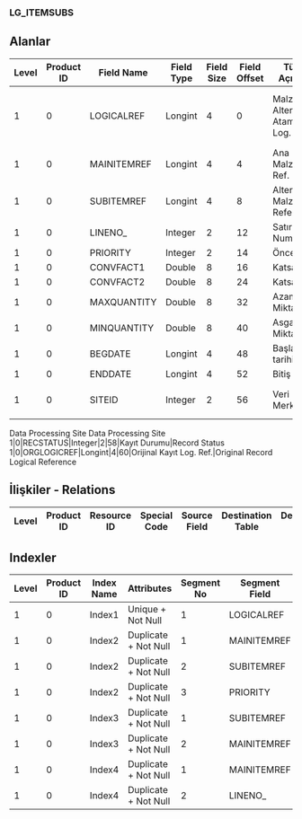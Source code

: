 ### LG_ITEMSUBS

## Alanlar

**Level**|**Product ID**|**Field Name**|**Field Type**|**Field Size**|**Field Offset**|**Türkçe Açıklama**|**Expression**
-----|-----|-----|-----|-----|-----|-----|-----
1|0|LOGICALREF|Longint|4|0|Malzeme Alternatifleri Ataması Log. Ref.|Item Alternatives Assignment Logical Reference
1|0|MAINITEMREF|Longint|4|4|Ana Malzeme Ref.|Main Item Reference
1|0|SUBITEMREF|Longint|4|8|Alternatif Malzeme Referansı|Alternative Item Reference
1|0|LINENO_|Integer|2|12|Satır Numarası|Line Number
1|0|PRIORITY|Integer|2|14|Öncelik|Priority
1|0|CONVFACT1|Double|8|16|Katsayı 1|Factor 1
1|0|CONVFACT2|Double|8|24|Katsayı 2|Factor 2
1|0|MAXQUANTITY|Double|8|32|Azami Miktar|Maximum Quantity
1|0|MINQUANTITY|Double|8|40|Asgari Miktar|Minimum Quantity
1|0|BEGDATE|Longint|4|48|Başlangıç tarihi|Start Date
1|0|ENDDATE|Longint|4|52|Bitiş Tarihi|End Date
1|0|SITEID|Integer|2|56|Veri Merkezi|Data Processing Site
Data Processing Site
Data Processing Site
1|0|RECSTATUS|Integer|2|58|Kayıt Durumu|Record Status
1|0|ORGLOGICREF|Longint|4|60|Orijinal Kayıt Log. Ref.|Original Record Logical Reference

## İlişkiler - Relations

**Level**|**Product ID**|**Resource ID**|**Special Code**|**Source Field**|**Destination Table**|**Destination Field**|**Relation Type**|**Extra Condition**
-----|-----|-----|-----|-----|-----|-----|-----|-----

## Indexler

**Level**|**Product ID**|**Index Name**|**Attributes**|**Segment No**|**Segment Field**|**Sense**
-----|-----|-----|-----|-----|-----|-----
1|0|Index1|Unique + Not Null|1|LOGICALREF|Ascending
1|0|Index2|Duplicate + Not Null|1|MAINITEMREF|Ascending
1|0|Index2|Duplicate + Not Null|2|SUBITEMREF|Ascending
1|0|Index2|Duplicate + Not Null|3|PRIORITY|Ascending
1|0|Index3|Duplicate + Not Null|1|SUBITEMREF|Ascending
1|0|Index3|Duplicate + Not Null|2|MAINITEMREF|Ascending
1|0|Index4|Duplicate + Not Null|1|MAINITEMREF|Ascending
1|0|Index4|Duplicate + Not Null|2|LINENO_|Ascending
